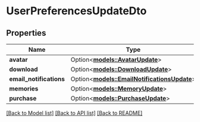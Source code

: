 # UserPreferencesUpdateDto

## Properties

Name | Type | Description | Notes
------------ | ------------- | ------------- | -------------
**avatar** | Option<[**models::AvatarUpdate**](AvatarUpdate.md)> |  | [optional]
**download** | Option<[**models::DownloadUpdate**](DownloadUpdate.md)> |  | [optional]
**email_notifications** | Option<[**models::EmailNotificationsUpdate**](EmailNotificationsUpdate.md)> |  | [optional]
**memories** | Option<[**models::MemoryUpdate**](MemoryUpdate.md)> |  | [optional]
**purchase** | Option<[**models::PurchaseUpdate**](PurchaseUpdate.md)> |  | [optional]

[[Back to Model list]](../README.md#documentation-for-models) [[Back to API list]](../README.md#documentation-for-api-endpoints) [[Back to README]](../README.md)


